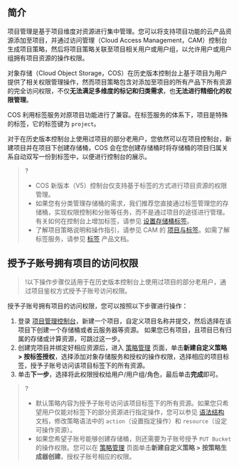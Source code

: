 ## 简介


项目管理是基于项目维度对资源进行集中管理。您可以将支持项目功能的云产品资源添加至项目，并通过访问管理（Cloud Access Management，CAM）控制台生成项目策略，然后将项目策略关联至项目相关用户或用户组，以允许用户或用户组拥有项目资源的操作权限。

对象存储（Cloud Object Storage，COS）在历史版本控制台上基于项目为用户提供了相关权限管理操作，然而项目策略包含对添加至项目的所有产品下所有资源的完全访问权限，不仅**无法满足多维度的标记和归类需求**，也**无法进行精细化的权限管理**。

COS 利用标签服务对原项目功能进行了兼容。在标签服务的体系下，项目是特殊的标签，它的标签键为 `project`。

对于在历史版本控制台上使用过项目的部分老用户，您依然可以在项目控制台，新建项目并在项目下创建存储桶，COS 会在您创建存储桶时将存储桶的项目归属关系自动双写一份到标签中，以便进行控制台的展示。

> ?
> - COS 新版本（V5）控制台仅支持基于标签的方式进行项目资源的权限管理。
> - 如果您有分类管理存储桶的需求，我们推荐您直接通过标签管理您的存储桶，实现权限控制和分账等任务，而不是通过项目的途径进行管理。有关如何在控制台上增加标签，请参见 [设置存储桶标签](https://cloud.tencent.com/document/product/436/34830)。
> - 了解项目策略说明和操作指引，请参见 CAM 的 [项目与标签](https://cloud.tencent.com/document/product/598/32738#.E9.A1.B9.E7.9B.AE.E7.AE.80.E4.BB.8B)。如需了解标签服务，请参见 [标签](https://cloud.tencent.com/document/product/651) 产品文档。
> 

## 授予子账号拥有项目的访问权限

>!以下操作步骤仅适用于在历史版本控制台上使用过项目的部分老用户，通过项目鉴权方式授予子账号访问权限。

授予子账号拥有项目的访问权限，您可以按照以下步骤进行操作：

1. 登录 [项目管理控制台](https://console.cloud.tencent.com/project)，新建一个项目，自定义项目名称并提交，然后选择在该项目下创建一个存储桶或者云服务器等资源。
    如果您已有项目，且项目已有归属的存储或计算资源，可跳过这一步。
2. 创建完项目并绑定好相应资源后，进入 [策略管理](https://console.cloud.tencent.com/cam/policy) 页面，单击**新建自定义策略 > 按标签授权**，选择添加对象存储服务和授权的操作权限，选择相应的项目标签，授予子账号访问该项目标签下的所有资源。
3. 单击**下一步**，选择将此权限授权给用户/用户组/角色，最后单击**完成**即可。
>?
> - 默认策略内容为授予子账号访问该项目标签下的所有资源。如果您只希望用户仅能对标签下的部分资源进行指定操作，您可以参见 [语法结构](https://cloud.tencent.com/document/product/598/10604) 文档，修改策略语法中的 `action`（设置指定操作）和 `resource`（设定可操作资源）。
> - 如果您希望子账号能够创建存储桶，则还需要为子账号授予 `PUT Bucket` 的操作权限。您可以在 [策略管理](https://console.cloud.tencent.com/cam/policy) 页面单击**新建自定义策略 > 按策略生成器创建**，授权子账号相应的权限。
